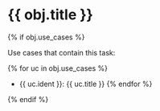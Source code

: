 # {{ obj.title }}

<!-- **ID: {{ obj.ident }}** [(permalink)](...) -->

{% if obj.use_cases %}

Use cases that contain this task:

{% for uc in obj.use_cases %}
* {{ uc.ident }}: {{ uc.title }}
{% endfor %}

{% endif %}


